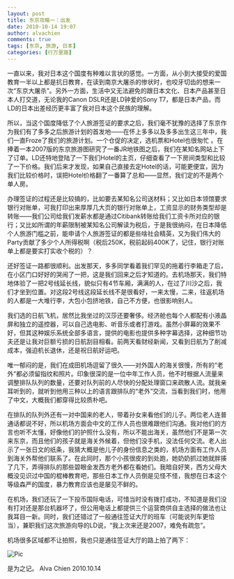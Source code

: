 ```yaml
---
layout: post
title: 东京攻略一：出发
date: 2010-10-14 19:07
author: alvachien
comments: true
tags: [东京, 旅游, 日本]
categories: [行万里路]
---
```

一直以来，我对日本这个国度有种难以言状的感觉。一方面，从小到大接受的爱国教育一半以上都是抗日教育，在读到南京大屠杀的惨状时，也咬牙切齿的想来一次“东京大屠杀”。另外一方面，生活中又无法避免的跟日本文化、日本产品甚至日本人打交道，无论我的Canon DSLR还是LD钟爱的Sony T7，都是日本产品，而LD的日本出差经历更丰富了我对日本这个民族的理解。

所以，当这个国度降低了个人旅游签证的要求之后，我们毫不犹豫的选择了东京作为我们有了多多之后旅游计划的首发地——在怀上多多以及多多出生这三年中，我们一直Froze了我们的旅游计划。一个仓促的决定，选机票和Hotel也很匆忙 。在捧着一本2007版的东京旅游图研究了一番JR地铁图之后，我们在某知名网站上下了订单。LD还特地登陆了一下我们Hotel的主页，仔细查看了一下房间类型和比较了一下价格。我们后来才发现，如果自己直接去定Hotel的话，可能更便宜，因为我们比较价格时，误把Hotel价格翻了一番算了总和——显然，我们定的不是两个单人房。

办理签证的过程还是比较搞的，比如要去某知名公司送材料；又比如日本领馆要求银行对账单，可我打印出来厚厚几大页的银行对账单上，工资显示的财务类型却是转账——我们公司给我们发薪水都是通过Citibank转账给我们工资卡所对应的银行；又比如所谓的年薪限制被某知名公司解读为税后，于是我很纳闷，在日本降低个人旅游门槛之前，能申请个人旅游签证的都是些啥社会精英，又为我们伟大的Party贡献了多少个人所得税啊（税后250K，税前起码400K了，记住，银行对账单上都是要实打实收个税的）？

还好签证一路都很顺利。出发那天，多多同学看着我们罕见的拖着行李箱走了后，在小区门口好好的哭闹了一把，这是我们回来之后才知道的。去机场那天，我们特地体验了一把2号线延长线，貌似只有4节车厢，满满的人，在过了川沙之后，我们才坐到位置。对这段2号线这段延长线不是很看好，一来太慢，二来，往返机场的人都是一大堆行李，大包小包挤地铁，自己不方便，也很影响别人。

我们选的日航飞机，居然比我坐过的汉莎还要奢侈。经济舱也每个人都配有小液晶屏和独立的遥控器，可以自己选电影、听音乐或者打游戏。虽然小屏幕的效果不好，但其这种娱乐系统全部多语言，提供的电影也提供多种字幕选择，这种细节功夫还是让我对巨额亏损的日航刮目相看。前两天看财经新闻，又看到日航为了削减成本，强迫机长退休，还是祝日航好运吧。

唯一郁闷的是，我们在成田机场逗留了很久——对外国人的海关很慢，所有的“老外”都必须留指纹和照片。印象很深的是一位中年工作人员，他不时根据人流量来调整排队队列的数量，还要对队列前的人尽快的分配处理窗口来疏散人流。就我亲耳听到的，就听到他用三种以上的语言跟排队的“老外”交流，当看到我们时，他用了中文，大概我们都穿得比较质朴吧。

在排队的队列外还有一对中国来的老人，带着孙女来看他们的儿子。两位老人连普通话都说不好，所以机场方面会中文的工作人员也很难跟他们沟通。我对他们的方言也听不太懂，好像他们的护照什么没有，所以不能出海关，虽然他们不是第一次来东京，而且他们的孩子就是海关外候着，但他们没手机，没法任何交流。老人出示了一张日文的纸条，我猜大概是他儿子的身份信息之类的，机场方面有工作人员到海关外帮他们联系了。在此同时，那个小孩很皮的到处跑，她奶奶抓过她就胖揍了几下，弄得排队的那些碧眼金发西方老外都在看她们。我暗自好笑，西方父母大概没见识过中国的棍棒教育吧，那些日本工作人员倒是见怪不怪，我想在日本这个等级森严的国度，暴力教育应该也是屡见不鲜的。

在机场，我们还玩了一下投币国际电话，可惜当时没有拨打成功，不知道是我们没有打对还是那台机器坏了，但公用电话上都提供三个运营商供自主选择的做法也让我耳目一新。同时，我们还错过了一般通往签证大厅的班车（可能说列车更恰当），兼职我们这次旅游向导的LD说，“我上次来还是2007，难免有疏忽”。

机场很多区域都不让拍照，我也只是通往签证大厅的路上拍了两下：

![Pic](http://farm5.static.flickr.com/4128/5011582831_6a005c774b_b.jpg)



是为之记。
Alva Chien
2010.10.14
